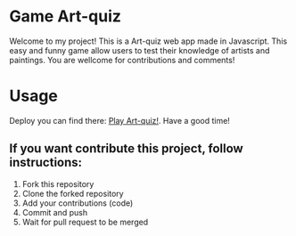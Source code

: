# Game Art-quiz

Welcome to my project! This is a Art-quiz web app made in Javascript. This easy and funny game allow users to test their knowledge of artists and paintings. You are wellcome for contributions and comments!

# Usage

Deploy you can find there: [Play Art-quiz!](https://ovalya.github.io/Art-quiz/).
Have a good time!

## If you want contribute this project, follow instructions:

1. Fork this repository
2. Clone the forked repository
3. Add your contributions (code)
4. Commit and push
4. Wait for pull request to be merged
